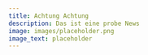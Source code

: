 ```yaml
---
title: Achtung Achtung
description: Das ist eine probe News
image: images/placeholder.png
image_text: placeholder
---
```

